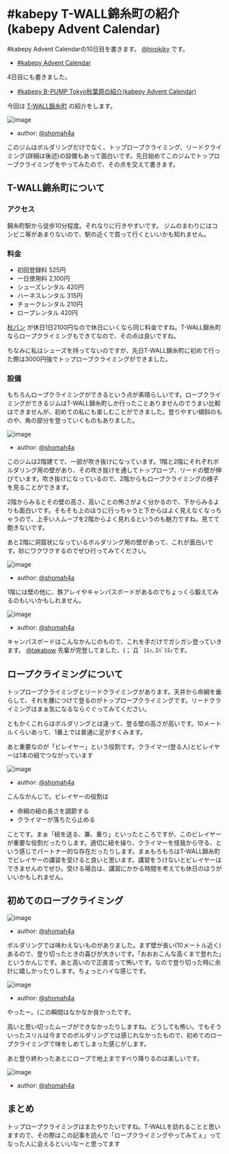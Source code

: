 \#kabepy T-WALL錦糸町の紹介(kabepy Advent Calendar)
===================================================

\#kabepy Advent Calendarの10日目を書きます。
[@hirokiky](http://twitter.com/hirokiky/) です。

-   [\#kabepy Advent Calendar](http://connpass.com/event/1426/)

4日目にも書きました。

-   [\#kabepy B-PUMP Tokyo秋葉原の紹介(kabepy Advent
    Calendar)](http://blog.hirokiky.org/2012/12/04/2012_kabepy_adv_4th.html)

今回は [T-WALL錦糸町](http://twall.jp/contents/gym/kinshi/)
の紹介をします。

![image](https://lh5.googleusercontent.com/-zhk1eOEYq_E/UMNM6lC2VPI/AAAAAAAAHio/-QJn0NZoIMo/s968/DSC02911.JPG)

-   author: [@shomah4a](http://twitter.com/shomah4a/)

このジムはボルダリングだけでなく、トップロープクライミング、リードクライミング(詳細は後述)の設備もあって面白いです。先日始めてこのジムでトップロープクライミングをやってみたので、その点を交えて書きます。

T-WALL錦糸町について
--------------------

### アクセス

錦糸町駅から徒歩10分程度。それなりに行きやすいです。
ジムのまわりにはコンビニ等があまりないので、駅の近くで買って行くといいかも知れません。

### 料金

-   初回登録料 525円
-   一日使用料 2,100円
-   シューズレンタル 420円
-   ハーネスレンタル 315円
-   チョークレンタル 210円
-   ロープレンタル 420円

[秋パン](http://www.pump-climbing.com/gym/akiba/index.html)
が休日1日2100円なので休日にいくなら同じ料金ですね。T-WALL錦糸町ならロープクライミングもできてなので、その点は良いですね。

ちなみに私はシューズを持ってないのですが、先日T-WALL錦糸町に初めて行った際は3000円強でトップロープクライミングができました。

### 設備

もちろんロープクライミングができるという点が素晴らしいです。ロープクライミングができるジムはT-WALL錦糸町しか行ったことありませんのでうまい比較はできませんが、初めての私にも楽しむことができました。登りやすい傾斜のものや、角の部分を登っていくものもありました。

![image](https://lh5.googleusercontent.com/-CtpfqSXX3WY/UMNNPmVqkXI/AAAAAAAAHlU/a8ORvMmKgCs/s968/DSC02932.JPG)

-   author: [@shomah4a](http://twitter.com/shomah4a/)

このジムは2階建てで、一部が吹き抜けになっています。1階と2階にそれぞれボルダリング用の壁があり、その吹き抜けを通してトップロープ、リードの壁が伸びています。吹き抜けになっているので、2階からもロープクライミングの様子を見ることができます。

2階からみるとその壁の高さ、高いことの怖さがよく分かるので、下からみるよりも面白いです。そもそも上のほうに行っちゃうと下からはよく見えなくなっちゃうので、上手い人ムーブを2階からよく見れるというのも魅力ですね。見てて飽きないです。

あと2階に洞窟状になっているボルダリング用の壁があって、これが面白いです。妙にワクワクするのでぜひ行ってみてください。

![image](https://lh4.googleusercontent.com/-udyShj0JDuo/UMNNnCB5AuI/AAAAAAAAHn4/WubXYizImZc/s643/DSC02952.JPG)

-   author: [@shomah4a](http://twitter.com/shomah4a/)

1階には壁の他に、鉄アレイやキャンパスボードがあるのでちょっくら鍛えてみるのもいいかもしれません。

![image](https://lh6.googleusercontent.com/-hW4yyBSGLDA/UMNNogBZcxI/AAAAAAAAHoE/JbF2ARS8ycM/s643/DSC02954.JPG)

-   author: [@shomah4a](http://twitter.com/shomah4a/)

キャンパスボードはこんなかんじのもので、これを手だけでガシガシ登っていきます。
[@takabow](http://twitter.com/takabow/)
先輩が完登してました、(；´Д｀)ｽｯ､ｽﾊﾞﾗｽｨです。

ロープクライミングについて
--------------------------

トップロープクライミングとリードクライミングがあります。天井から命綱を垂らして、それを腰につけて登るのがトップロープクライミングです。リードクライミングはまぁ気になるならぐぐってみてください。

ともかくこれらはボルダリングとは違って、登る壁の高さが高いです。10メートルくらいあって、1番上では普通に足がすくみます。

あと重要なのが「ビレイヤー」という役割です。クライマー(登る人)とビレイヤーは1本の紐でつながっています

![image](https://lh6.googleusercontent.com/-FNeVhxhnxL4/UMNNBW4S52I/AAAAAAAAHjk/5rH0kDwZkJA/s643/DSC02918.JPG)

-   author: [@shomah4a](http://twitter.com/shomah4a/)

こんなかんじで。ビレイヤーの役割は

-   命綱の紐の長さを調節する
-   クライマーが落ちたら止める

ことです。まぁ「紐を送る、兼、重り」といったところですが、このビレイヤーが重要な役割だったりします。適切に紐を操り、クライマーを怪我から守る、という感じでパートナー的な存在だったりします。まぁもろもろはT-WALL錦糸町でビレイヤーの講習を受けると良いと思います。講習をうけないとビレイヤーはできませんのでぜひ。受ける場合は、講習にかかる時間を考えても休日のほうがいいかもしれません。

初めてのロープクライミング
--------------------------

![image](https://lh5.googleusercontent.com/-KziereNkYO0/UMNND6ijPFI/AAAAAAAAHj4/pRCp_6WlYp0/s643/DSC02921.JPG)

-   author: [@shomah4a](http://twitter.com/shomah4a/)

ボルダリングでは味わえないものがありました。まず壁が長い(10メートル近く)あるので、登り切ったときの喜びが大きいです。「おおおこんな高くまで登れた」というかんじです。あと高いので正直言って怖いです。なので登り切った時に余計に嬉しかったりします。ちょっとハイな感じです。

![image](https://lh3.googleusercontent.com/-Zp84Dxg8HeE/UMNNdIpGsrI/AAAAAAAAHmk/nKcAPtBpbSk/s968/DSC02942.JPG)

-   author: [@shomah4a](http://twitter.com/shomah4a/)

やったー。(この瞬間はなかなか良かったです。

高いと思い切ったムーブができなかったりしますね。どうしても怖い。でもそういったスリルは今までのボルダリングでは感じれなかったもので、初めてのロープクライミングで味をしめてしまった感じがします。

あと登り終わったあとにロープで地上まですべり降りるのは楽しいです。

![image](https://lh3.googleusercontent.com/-BgsoAO6OnTc/UMNNKS6bwdI/AAAAAAAAHko/WcFsDdJTRRM/s643/DSC02928.JPG)

-   author: [@shomah4a](http://twitter.com/shomah4a/)

まとめ
------

トップロープクライミングはまたやりたいですね。T-WALLを訪れることと思いますので、その際はこの記事を読んで「ロープクライミングやってみてぇ」ってなった人に会えるといいなーと思ってます

